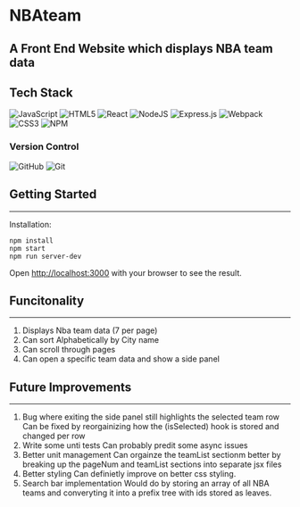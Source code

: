 # NBAteam

## A Front End Website which displays NBA team data

## Tech Stack

![JavaScript](https://img.shields.io/badge/javascript-%23323330.svg?style=for-the-badge&logo=javascript&logoColor=%23F7DF1E)
![HTML5](https://img.shields.io/badge/html5-%23E34F26.svg?style=for-the-badge&logo=html5&logoColor=white)
![React](https://img.shields.io/badge/react-%2320232a.svg?style=for-the-badge&logo=react&logoColor=%2361DAFB)
![NodeJS](https://img.shields.io/badge/node.js-6DA55F?style=for-the-badge&logo=node.js&logoColor=white)
![Express.js](https://img.shields.io/badge/express.js-%23404d59.svg?style=for-the-badge&logo=express&logoColor=%2361DAFB)
![Webpack](https://img.shields.io/badge/webpack-%238DD6F9.svg?style=for-the-badge&logo=webpack&logoColor=black)
![CSS3](https://img.shields.io/badge/css3-%231572B6.svg?style=for-the-badge&logo=css3&logoColor=white)
![NPM](https://img.shields.io/badge/NPM-%23000000.svg?style=for-the-badge&logo=npm&logoColor=white)

### Version Control
![GitHub](https://img.shields.io/badge/github-%23121011.svg?style=for-the-badge&logo=github&logoColor=white)
![Git](https://img.shields.io/badge/git-%23F05033.svg?style=for-the-badge&logo=git&logoColor=white)


## Getting Started
*****************
Installation:
```
npm install
npm start
npm run server-dev
```
Open [http://localhost:3000](http://localhost:3000) with your browser to see the result.

## Funcitonality
*****************
1. Displays Nba team data (7 per page)
2. Can sort Alphabetically by City name
3. Can scroll through pages
4. Can open a specific team data and show a side panel

## Future Improvements
*******************
1. Bug where exiting the side panel still highlights the selected team row
    Can be fixed by reorgainizing how the (isSelected) hook is stored and changed per row
2. Write some unti tests
    Can probably predit some async issues
3. Better unit management
    Can orgainze the teamList sectionm better by breaking up the pageNum and teamList sections into separate jsx files
4. Better styling
    Can definietly improve on better css styling.
5. Search bar implementation
    Would do by storing an array of all NBA teams and converyting it into a prefix tree with ids stored as leaves.